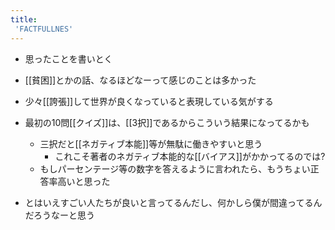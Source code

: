 ```yaml
---
title:
 'FACTFULLNES'
---
```


- 思ったことを書いとく
- [[貧困]]とかの話、なるほどなーって感じのことは多かった
- 少々[[誇張]]して世界が良くなっていると表現している気がする
- 最初の10問[[クイズ]]は、[[3択]]であるからこういう結果になってるかも
    - 三択だと[[ネガティブ本能]]等が無駄に働きやすいと思う
        - これこそ著者のネガティブ本能的な[[バイアス]]がかかってるのでは?
    - もしパーセンテージ等の数字を答えるように言われたら、もうちょい正答率高いと思った

- とはいえすごい人たちが良いと言ってるんだし、何かしら僕が間違ってるんだろうなーと思う
